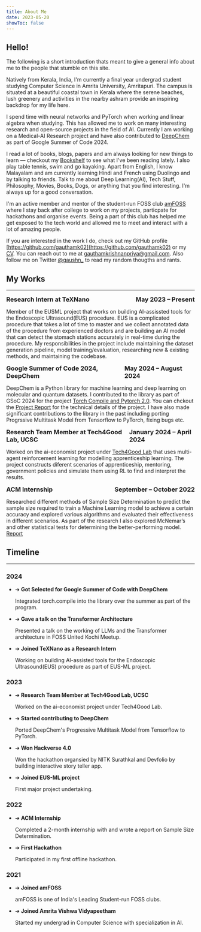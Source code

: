 ```yaml
---
title: About Me
date: 2023-05-20
showToc: false
---
```


## Hello! 

The following is a short introduction thats meant to give a general info about me to the people that stumble on this site.

Natively from Kerala, India, I'm currently a final year undergrad student studying Computer Science in Amrita University, Amritapuri. The campus is situated at a beautiful coastal town in Kerala where the serene beaches, lush greenery and activities in the nearby ashram provide an inspiring backdrop for my life here.

I spend time with neural networks and PyTorch when working and linear algebra when studying. This has allowed me to work on many interesting research and open-source projects in the field of AI. Currently I am working on a Medical-AI Research project and have also contributed to [DeepChem](https://deepchem.io/) as part of Google Summer of Code 2024. 

I read a lot of books, blogs, papers and am always looking for new things to learn — checkout my [Bookshelf](/bookshelf) to see what I've been reading lately. I also play table tennis, swim and go kayaking. Apart from English, I know Malayalam and am currently learning Hindi and French using Duolingo and by talking to friends. Talk to me about Deep Learning(AI), Tech Stuff, Philosophy, Movies, Books, Dogs, or anything that you find interesting. I'm always up for a good conversation. 

I'm an active member and mentor of the student-run FOSS club [amFOSS](https://amfoss.in) where I stay back after college to work on my projects, particpate for hackathons and organise events. Being a part of this club has helped me get exposed to the tech world and allowed me to meet and interact with a lot of amazing people.

If you are interested in the work I do, check out my GitHub profile [https://github.com/gauthamk02](https://github.com/gauthamk02) or my [CV](https://drive.google.com/file/d/1m1Tbe-himD18DG0xv2gzxOKHdKMI3H5-/view?usp=sharing). You can reach out to me at [gauthamkrishnanpriya@gmail.com](mailto:gauthamkrishnanpriya@gmail.com). Also follow me on Twitter [@gaushn_](https://twitter.com/gaushn_) to read my random thougths and rants.


## My Works
<!-- increase tgickness of the line -->
<hr class="about-hr">

<div style="display: flex; justify-content: space-between;">
  <h3 style="margin: 0; font-weight: bold;">Research Intern at TeXNano</h3>
  <h3 style="margin: 0; font-weight: bold;">May 2023 – Present</h3>
</div>

Member of the EUSML project that works on building AI-assissted tools for the Endoscopic Ultrasound(EUS) procedure. EUS is a complicated procedure that takes a lot of time to master and we collect annotated data of the procedure from experienced doctors and are building an AI model that can detect the stomach stations accurately in real-time during the procedure. My responsibilities in the project include maintaining the dataset generation pipeline, model training/evaluation, researching new & existing methods, and maintaining the codebase.

<div style="display: flex; justify-content: space-between;">
  <h3 style="margin: 0; font-weight: bold;">Google Summer of Code 2024, DeepChem</h3>
  <h3 style="margin: 0; font-weight: bold;">May 2024 – August 2024</h3>
</div>

DeepChem is a Python library for machine learning and deep learning on molecular and quantum datasets. I contributed to the library as part of GSoC 2024 for the project [Torch Compile and Pytorch 2.0](https://summerofcode.withgoogle.com/programs/2024/projects/Xwr0Z1tZ). You can chckout the [Project Report](https://forum.deepchem.io/t/project-report-torch-compile-and-pytorch-2-2-0-gsoc-2024/1441) for the technical details of the project. I have also made significant contributions to the library in the past including porting Progrssive Multitask Model from Tensorflow to PyTorch, fixing bugs etc.

<div style="display: flex; justify-content: space-between;">
  <h3 style="margin: 0; font-weight: bold;">Research Team Member at Tech4Good Lab, UCSC</h3>
  <h3 style="margin: 0; font-weight: bold;">January 2024 – April 2024</h3>
</div>

Worked on the ai-economist project under [Tech4Good Lab](https://tech4good.soe.ucsc.edu/) that uses multi-agent reinforcement learning for modelling apprenticeship learning. The project constructs diferent scenarios of apprenticeship, mentoring, government policies and simulate them using RL to find and interpret the results.


<div style="display: flex; justify-content: space-between;">
  <h3 style="margin: 0; font-weight: bold;">ACM Internship</h3>
  <h3 style="margin: 0; font-weight: bold;">September – October 2022</h3>
</div>


Researched different methods of Sample Size Determination to predict the sample size required to train a Machine Learning model to achieve a certain accuracy and explored various algorithms and evaluated their effectiveness in different scenarios. As part of the research I also explored McNemar’s and other statistical tests for determining the better-performing model.\
[Report](https://drive.google.com/file/d/1DTVWHkgnsuFdb_wIYzl0AFVIAFs_3RtL/view)


## Timeline
<hr class="about-hr">

### 2024

<ul class="tl-list">
    <li>
        ➔ <strong>Got Selected for Google Summer of Code with DeepChem</strong>  
        <p>Integrated torch.compile into the library over the summer as part of the program.</p>
    </li>
    <li>
        ➔ <strong>Gave a talk on the Transformer Architecture</strong>
        <p>Presented a talk on the working of LLMs and the Transformer architecture in FOSS United Kochi Meetup.</p>
    </li>
    <li>
        ➔ <strong>Joined TeXNano as a Research Intern</strong>
        <p>Working on building AI-assisted tools for the Endoscopic Ultrasound(EUS) procedure as part of EUS-ML project.</p>
    </li>
</ul>

### 2023

<ul class="tl-list">
    <li>
        ➔ <strong>Research Team Member at Tech4Good Lab, UCSC</strong>
        <p>Worked on the ai-economist project under Tech4Good Lab.</p>
    </li>
    <li>
        ➔ <strong>Started contributing to DeepChem</strong>
        <p>Ported DeepChem's Progressive Multitask Model from Tensorflow to PyTorch.</p>
    </li>
    <li>
        ➔ <strong>Won Hackverse 4.0</strong>
        <p>Won the hackathon organsied by NITK Surathkal and Devfolio by building interactive story teller app.</p>
    </li>
    <li>
        ➔ <strong>Joined EUS-ML project</strong>
        <p>First major project undertaking.</p>
    </li>
</ul>

### 2022

<ul class="tl-list">
    <li>
        ➔ <strong>ACM Internship</strong>
        <p>Completed a 2-month internship with and wrote a report on Sample Size Determination.</p>
    </li>
    <li>
        ➔ <strong>First Hackathon</strong>
        <p>Participated in my first offline hackathon.</p>
    </li>
</ul>

### 2021

<ul class="tl-list">
    <li>
        ➔ <strong>Joined amFOSS</strong>
        <p>amFOSS is one of India's Leading Student-run FOSS clubs.</p>
    </li>
    <li>
        ➔ <strong>Joined Amrita Vishwa Vidyapeetham</strong>
        <p>Started my undergrad in Computer Science with specialization in AI.</p>
    </li>
</ul>
